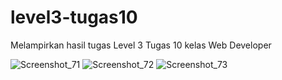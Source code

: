 # level3-tugas10
Melampirkan hasil tugas Level 3 Tugas 10 kelas Web Developer

![Screenshot_71](https://user-images.githubusercontent.com/59252427/97086177-f729c480-164b-11eb-9fc4-fc0c4aa12d22.png)
![Screenshot_72](https://user-images.githubusercontent.com/59252427/97086180-f98c1e80-164b-11eb-90db-1b1b1caabb78.png)
![Screenshot_73](https://user-images.githubusercontent.com/59252427/97108349-952a9700-16ff-11eb-9c80-80b07b87d462.png)

